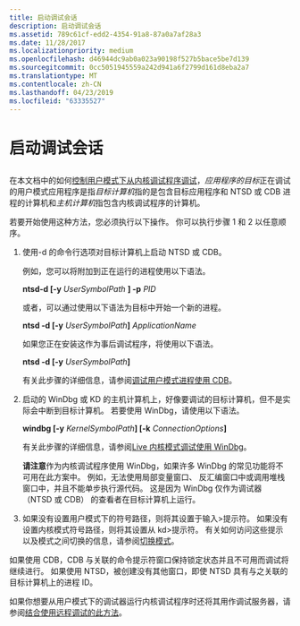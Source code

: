 ```yaml
---
title: 启动调试会话
description: 启动调试会话
ms.assetid: 789c61cf-edd2-4354-91a8-87a0a7af28a3
ms.date: 11/28/2017
ms.localizationpriority: medium
ms.openlocfilehash: d46944dc9ab0a023a90198f527b5bace5be7d139
ms.sourcegitcommit: 0cc5051945559a242d941a6f2799d161d8eba2a7
ms.translationtype: MT
ms.contentlocale: zh-CN
ms.lasthandoff: 04/23/2019
ms.locfileid: "63335527"
---
```

# <a name="starting-the-debugging-session"></a>启动调试会话


## <span id="ddk_opening_a_crash_dump_dbg"></span><span id="DDK_OPENING_A_CRASH_DUMP_DBG"></span>


在本文档中的如何[控制用户模式下从内核调试程序调试](controlling-the-user-mode-debugger-from-the-kernel-debugger.md)，*应用程序的目标*正在调试的用户模式应用程序是指*目标计算机*指的是包含目标应用程序和 NTSD 或 CDB 进程的计算机和*主机计算机*指包含内核调试程序的计算机。

若要开始使用这种方法，您必须执行以下操作。 你可以执行步骤 1 和 2 以任意顺序。

1. 使用-d 的命令行选项对目标计算机上启动 NTSD 或 CDB。

   例如，您可以将附加到正在运行的进程使用以下语法。

   **ntsd-d \[-y** <em>UserSymbolPath</em>  **\] -p** *PID*

   或者，可以通过使用以下语法为目标中开始一个新的进程。

   **ntsd -d \[-y** <em>UserSymbolPath</em>**\]** *ApplicationName*

   如果您正在安装这作为事后调试程序，将使用以下语法。

   **ntsd -d \[-y** <em>UserSymbolPath</em>**\]**

   有关此步骤的详细信息，请参阅[调试用户模式进程使用 CDB](debugging-a-user-mode-process-using-cdb.md)。

2. 启动的 WinDbg 或 KD 的主机计算机上，好像要调试的目标计算机，但不是实际会中断到目标计算机。 若要使用 WinDbg，请使用以下语法。

   **windbg \[-y** <em>KernelSymbolPath</em>**\] \[-k** <em>ConnectionOptions</em>**\]**

   有关此步骤的详细信息，请参阅[Live 内核模式调试使用 WinDbg](performing-kernel-mode-debugging-using-windbg.md)。

   **请注意**作为内核调试程序使用 WinDbg，如果许多 WinDbg 的常见功能将不可用在此方案中。 例如，无法使用局部变量窗口、 反汇编窗口中或调用堆栈窗口中，并且不能单步执行源代码。 这是因为 WinDbg 仅作为调试器 （NTSD 或 CDB） 的查看者在目标计算机上运行。

     

3. 如果没有设置用户模式下的符号路径，则将其设置于输入&gt;提示符。 如果没有设置内核模式符号路径，则将其设置从 kd&gt;提示符。 有关如何访问这些提示以及模式之间切换的信息，请参阅[切换模式](switching-modes.md)。

如果使用 CDB，CDB 与关联的命令提示符窗口保持锁定状态并且不可用而调试将继续进行。 如果使用 NTSD，被创建没有其他窗口，即使 NTSD 具有与之关联的目标计算机上的进程 ID。

如果你想要从用户模式下的调试器运行内核调试程序时还将其用作调试服务器，请参阅[结合使用远程调试的此方法](combining-this-method-with-remote-debugging.md)。

 

 





